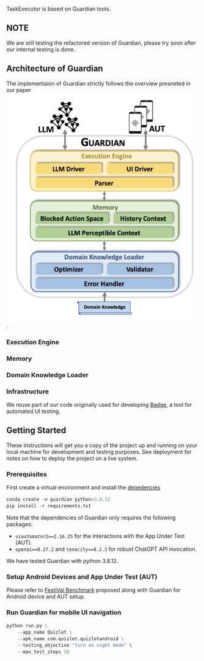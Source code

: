 
TaskExecutor is based on Guardian tools.

## NOTE
We are still testing the refactored version of Guardian, please try soon after our internal testing is done.

## Architecture of Guardian
The implementaion of Guardian strictly follows the overview presneted in our paper ![Alt text](figures/overview.png).


### Execution Engine


### Memory

### Domain Knowledge Loader

### Infrastructure 
We reuse part of our code originally used for developing [Badge](https://dl.acm.org/doi/abs/10.1109/ICSE48619.2023.00083), a tool for automated UI testing.



## Getting Started

These instructions will get you a copy of the project up and running on your local machine for development and testing purposes. See deployment for notes on how to deploy the project on a live system.

### Prerequisites

First create a virtual environment and install the [depedencies](requirements.txt)

```python
conda create -n guardian python=3.8.12 
pip install -r requirements.txt
```
Note that the dependencies of Guardian only requires the following packages:
- `uiautomator2==2.16.25` for the interactions with the App Under Test (AUT).
- `openai==0.27.2` and `tenacity==8.2.3` for robust ChatGPT API invocation.

We have tested Guardian with python 3.8.12.

### Setup Android Devices and App Under Test (AUT)

Please refer to [FestiVal Benchmark](https://github.com/PKU-ASE-RISE/FestiVal) proposed along with Guardian for Android device and AUT setup.


### Run Guardian for mobile UI navigation

```python
python run.py \
    --app_name Quizlet \
    --apk_name com.quizlet.quizletandroid \
    --testing_objective "turn on night mode" \
    --max_test_steps 30
```




